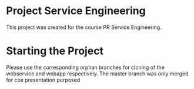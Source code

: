 # Project Service Engineering

This project was created for the course PR Service Engineering.

# Starting the Project
Please use the corresponding orphan branches for cloning of the webservice and webapp respectively. The master branch was only merged for coe presentation purposed
